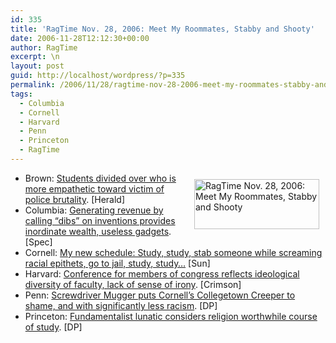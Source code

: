 ```yaml
---
id: 335
title: 'RagTime Nov. 28, 2006: Meet My Roommates, Stabby and Shooty'
date: 2006-11-28T12:12:30+00:00
author: RagTime
excerpt: \n
layout: post
guid: http://localhost/wordpress/?p=335
permalink: /2006/11/28/ragtime-nov-28-2006-meet-my-roommates-stabby-and-shooty/
tags:
  - Columbia
  - Cornell
  - Harvard
  - Penn
  - Princeton
  - RagTime
---
```

<div class="c1">
  <ul>
    <li>
      <a href="http://www.ivygateblog.com/tags/ragtime"><img width="200" vspace="10" hspace="10" height="80" border="0" align="right" src="http://www.ivygateblog.com/wp-content/uploads/2006/09/ragtime.jpg" alt="RagTime Nov. 28, 2006: Meet My Roommates, Stabby and Shooty" /></a>Brown: <a target="_blank" href="http://www.browndailyherald.com/news/2006/11/28/CampusNews/Poll-Shows.Mixed.Student.Reaction.To.Police.Brutality.Response-2509940.shtml" title="Diversity of opinion causes heart palpitations in university president.">Students divided over who is more empathetic toward victim of police brutality</a>. [Herald]&nbsp;
    </li>
    <li>
      Columbia: <a target="_blank" href="http://www.columbiaspectator.com/news/2006/11/28/News/Patents.Bring.In.The.Cash.To.Columbia-2509908.shtml" title="Yet no flying cars to speak of. LIES!">Generating revenue by calling &#8220;dibs&#8221; on inventions provides inordinate wealth, useless gadgets</a>. [Spec]
    </li>
    <li>
      Cornell: <a target="_blank" href="http://www.cornelldailysun.com/node/20260" title="Liberal writer proud to set example for other hate crime perpetrators.">My new schedule: Study, study, stab&nbsp;someone while screaming racial epithets, go to jail, study, study&#8230;</a> [Sun]
    </li>
    <li>
      Harvard: <a target="_blank" href="http://www.thecrimson.com/article.aspx?ref=516019" title="One Republican might show up, but he may not be aware he can't bring a gun to campus.">Conference for members of congress reflects ideological diversity of faculty, lack of sense of irony</a>. [Crimson]
    </li>
    <li>
      Penn: <a target="_blank" href="http://www.dailypennsylvanian.com/news/2006/11/28/News/Screwdriver.Mugger.Gets.8th.Victim-2509822.shtml" title="This article does not involve orange juice nor vodka.">Screwdriver Mugger puts Cornell&#8217;s Collegetown Creeper to shame, and with significantly less racism</a>. [DP]
    </li>
    <li>
      Princeton: <a target="_blank" href="http://www.dailyprincetonian.com/archives/2006/11/28/opinion/16737.shtml" title="Rational approach to religion deemed too controversial for these times.">Fundamentalist lunatic considers religion worthwhile course of study</a>. [DP]
    </li>
  </ul>
</div>